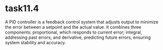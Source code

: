 # task11.4
A PID controller is a feedback control system that adjusts output to minimize the error between a setpoint and the actual value. It combines three components: proportional, which responds to current error; integral, addressing past errors; and derivative, predicting future errors, ensuring system stability and accuracy.
